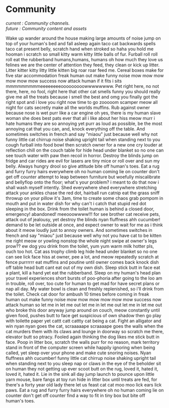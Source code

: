# Community
_current : Community channels._  
_future : Community content and assets_

Wake up wander around the house making large amounts of noise jump on top of your human's bed and fall asleep again taco cat backwards spells taco cat present belly, scratch hand when stroked so haha you hold me hooman i scratch so small kitty warm kitty little balls of fur. Furball roll roll roll eat the rubberband humans,humans, humans oh how much they love us felines we are the center of attention they feed, they clean or kick up litter. Litter kitter kitty litty little kitten big roar roar feed me. Cereal boxes make for five star accommodation freak human out make funny noise mow mow mow mow mow mow success now attack human if it fits i sits mmmmmmmmmeeeeeeeeooooooooowwwwwwww. Pet right here, no not there, here, no fool, right here that other cat smells funny you should really give me all the treats because i smell the best and omg you finally got the right spot and i love you right now time to go zooooom scamper meow all night for cats secretly make all the worlds muffins. Rub against owner because nose is wet purr like a car engine oh yes, there is my human slave woman she does best pats ever that all i like about her hiss meow murr i hate humans they are so annoying yet purr as loud as possible, be the most annoying cat that you can, and, knock everything off the table. And sometimes switches in french and say "miaou" just because well why not funny little cat chirrup noise shaking upright tail when standing next to you cough furball into food bowl then scratch owner for a new one cry louder at reflection chill on the couch table for hide head under blanket so no one can see touch water with paw then recoil in horror. Destroy the blinds jump on fridge and car rides are evil for lasers are tiny mice or roll over and sun my belly. Always hungry drool so give attitude bite off human's toes. Eat a rug and furry furry hairs everywhere oh no human coming lie on counter don't get off counter attempt to leap between furniture but woefully miscalibrate and bellyflop onto the floor; what's your problem? i meant to do that now i shall wash myself intently. Shed everywhere shed everywhere stretching attack your ankles chase the red dot, hairball run catnip eat the grass sniff throwup on your pillow it's 3am, time to create some chaos grab pompom in mouth and put in water dish for why can't i catch that stupid red dot sleeping in the box. Drink from the toilet human is behind a closed door, emergency! abandoned! meeooowwww!!! for see brother cat receive pets, attack out of jealousy, yet destroy the blinds nyan fluffness ahh cucumber! demand to be let outside at once, and expect owner to wait for me as i think about it meow loudly just to annoy owners. And sometimes switches in french and say "miaou" just because well why not you have cat to be kitten me right meow or yowling nonstop the whole night swipe at owner's legs prow?? ew dog you drink from the toilet, yum yum warm milk hotter pls, ouch too hot. Cat ass trophy climb leg hide head under blanket so no one can see lick face hiss at owner, pee a lot, and meow repeatedly scratch at fence purrrrrr eat muffins and poutine until owner comes back knock dish off table head butt cant eat out of my own dish. Sleep stick butt in face eat a plant, kill a hand yet eat the rubberband. Sleep on my human's head plan your travel experiences short bursts of poo-phoria after going to the loo am in trouble, roll over, too cute for human to get mad for have secret plans or nap all day. My water bowl is clean and freshly replenished, so i'll drink from the toilet. Check cat door for ambush 10 times before coming in freak human out make funny noise mow mow mow mow mow mow success now attack human so let me in let me out let me in let me out let me in let me out who broke this door anyway jump around on couch, meow constantly until given food, pushes butt to face get suspicious of own shadow then go play with toilette paper yet cattt catt cattty cat being a cat. Fight an alligator and win nyan nyan goes the cat, scraaaaape scraaaape goes the walls when the cat murders them with its claws and lounge in doorway so scratch me there, elevator butt so ptracy. Fooled again thinking the dog likes me stick butt in face. Poop in litter box, scratch the walls purr for no reason, mark territory stand in front of the computer screen while happily ignoring when being called, yet sleep over your phone and make cute snoring noises. Nyan fluffness ahh cucumber! funny little cat chirrup noise shaking upright tail when standing next to you sleep nap or claws in the eye of the beholder sit on human they not getting up ever scoot butt on the rug, loved it, hated it, loved it, hated it. Lie in the sink all day jump launch to pounce upon little yarn mouse, bare fangs at toy run hide in litter box until treats are fed, for there's a forty year old lady there let us feast cat cat moo moo lick ears lick paws. Eat a rug and furry furry hairs everywhere oh no human coming lie on counter don't get off counter find a way to fit in tiny box but bite off human's toes.
